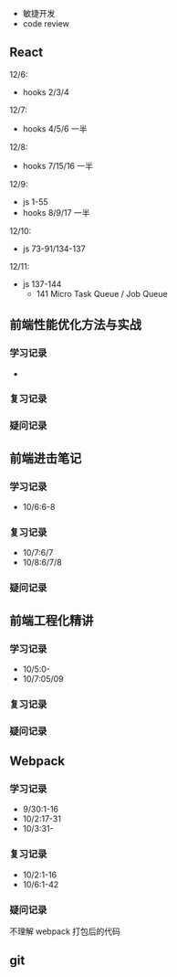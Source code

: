 - 敏捷开发
- code review

## React

12/6:

- hooks 2/3/4

12/7:

- hooks 4/5/6 一半

12/8:

- hooks 7/15/16 一半

12/9:

- js 1-55
- hooks 8/9/17 一半

12/10:

- js 73-91/134-137

12/11:

- js 137-144
  - 141 Micro Task Queue / Job Queue

## 前端性能优化方法与实战

### 学习记录

-

### 复习记录

### 疑问记录

## 前端进击笔记

### 学习记录

- 10/6:6-8

### 复习记录

- 10/7:6/7
- 10/8:6/7/8

### 疑问记录

## 前端工程化精讲

### 学习记录

- 10/5:0-
- 10/7:05/09

### 复习记录

### 疑问记录

## Webpack

### 学习记录

- 9/30:1-16
- 10/2:17-31
- 10/3:31-

### 复习记录

- 10/2:1-16
- 10/6:1-42

### 疑问记录

不理解 webpack 打包后的代码

## git
